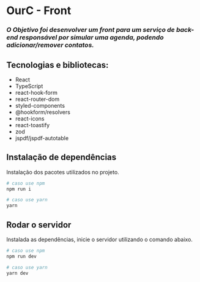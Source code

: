 # OurC - Front
### *O Objetivo foi desenvolver um front para um serviço de back-end responsável por simular uma agenda, podendo adicionar/remover contatos.*

## **Tecnologias e bibliotecas**:
* React
* TypeScript
* react-hook-form
* react-router-dom
* styled-components
* @hookform/resolvers
* react-icons
* react-toastify
* zod
* jspdf/jspdf-autotable

###

## Instalação de dependências

Instalação dos pacotes utilizados no projeto.

```bash
# caso use npm
npm run i

# caso use yarn
yarn
```

## Rodar o servidor

Instalada as dependências, inicie o servidor utilizando o comando abaixo.

```bash
# caso use npm
npm run dev

# caso use yarn
yarn dev
```
